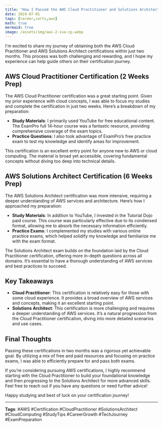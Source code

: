 ```yaml
---
title: "How I Passed the AWS Cloud Practitioner and Solutions Architect Certifications in Two Months"
date: 2024-07-01
tags: [career,certs,aws]
math: true
mermaid: true
image: /assets/img/aws-2-ssa-cp.webp
---
```


I'm excited to share my journey of obtaining both the AWS Cloud Practitioner and AWS Solutions Architect certifications within just two months. This process was both challenging and rewarding, and I hope my experience can help guide others on their certification journey.

## AWS Cloud Practitioner Certification (2 Weeks Prep)

The AWS Cloud Practitioner certification was a great starting point. Given my prior experience with cloud concepts, I was able to focus my studies and complete the certification in just two weeks. Here’s a breakdown of my preparation:

- **Study Materials**: I primarily used YouTube for free educational content. The ExamPro full 14-hour course was a fantastic resource, providing comprehensive coverage of the exam topics.
- **Practice Questions**: I also took advantage of ExamPro’s free practice exam to test my knowledge and identify areas for improvement.

This certification is an excellent entry point for anyone new to AWS or cloud computing. The material is broad yet accessible, covering fundamental concepts without diving too deep into technical details.

## AWS Solutions Architect Certification (6 Weeks Prep)

The AWS Solutions Architect certification was more intensive, requiring a deeper understanding of AWS services and architecture. Here’s how I approached my preparation:

- **Study Materials**: In addition to YouTube, I invested in the Tutorial Dojo paid course. This course was particularly effective due to its condensed format, allowing me to absorb the necessary information efficiently.
- **Practice Exams**: I complemented my studies with various online practice exams, which helped solidify my knowledge and familiarize me with the exam format.

The Solutions Architect exam builds on the foundation laid by the Cloud Practitioner certification, offering more in-depth questions across all domains. It’s essential to have a thorough understanding of AWS services and best practices to succeed.

## Key Takeaways

- **Cloud Practitioner**: This certification is relatively easy for those with some cloud experience. It provides a broad overview of AWS services and concepts, making it an excellent starting point.
- **Solutions Architect**: This certification is more challenging and requires a deeper understanding of AWS services. It’s a natural progression from the Cloud Practitioner certification, diving into more detailed scenarios and use cases.

## Final Thoughts

Passing these certifications in two months was a rigorous yet achievable goal. By utilizing a mix of free and paid resources and focusing on practice exams, I was able to efficiently prepare for and pass both exams.

If you’re considering pursuing AWS certifications, I highly recommend starting with the Cloud Practitioner to build your foundational knowledge and then progressing to the Solutions Architect for more advanced skills. Feel free to reach out if you have any questions or need further advice!

Happy studying and best of luck on your certification journey!

---

**Tags**: #AWS #Certification #CloudPractitioner #SolutionsArchitect #CloudComputing #StudyTips #CareerGrowth #TechJourney #ExamPreparation
